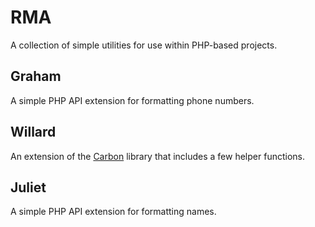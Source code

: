 # RMA

A collection of simple utilities for use within PHP-based projects.

## Graham

A simple PHP API extension for formatting phone numbers.

## Willard

An extension of the [Carbon](http://carbon.nesbot.com/) library that includes a few helper functions.

## Juliet

A simple PHP API extension for formatting names.